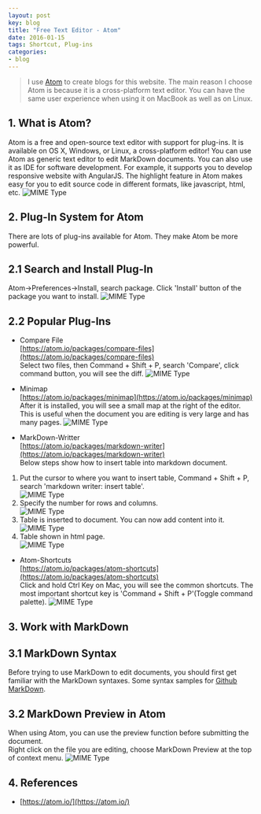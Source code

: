 ```yaml
---
layout: post
key: blog
title: "Free Text Editor - Atom"
date: 2016-01-15
tags: Shortcut, Plug-ins
categories:
- blog
---
```


> I use [Atom](https://atom.io/) to create blogs for this website. The main reason I choose Atom is because it is a cross-platform text editor. You can have the same user experience when using it on MacBook as well as on Linux.

## 1. What is Atom?
Atom is a free and open-source text editor with support for plug-ins. It is available on OS X, Windows, or Linux, a cross-platform editor! You can use Atom as generic text editor to edit MarkDown documents. You can also use it as IDE for software development. For example, it supports you to develop responsive website with AngularJS. The highlight feature in Atom makes easy for you to edit source code in different formats, like javascript, html, etc.
![MIME Type](/public/pics/2016-01-15/atom.png)  

## 2. Plug-In System for Atom
There are lots of plug-ins available for Atom. They make Atom be more powerful.

## 2.1 Search and Install Plug-In
Atom->Preferences->Install, search package. Click 'Install' button of the package you want to install.
![MIME Type](/public/pics/2016-01-15/installplugin.png)  

## 2.2 Popular Plug-Ins
* Compare File  
[https://atom.io/packages/compare-files](https://atom.io/packages/compare-files)  
Select two files, then Command + Shift + P, search 'Compare', click command button, you will see the diff.
![MIME Type](/public/pics/2016-01-15/compare.png)  

* Minimap  
[https://atom.io/packages/minimap](https://atom.io/packages/minimap)  
After it is installed, you will see a small map at the right of the editor. This is useful when the document you are editing is very large and has many pages.
![MIME Type](/public/pics/2016-01-15/minimap.png)  

* MarkDown-Writter  
[https://atom.io/packages/markdown-writer](https://atom.io/packages/markdown-writer)  
Below steps show how to insert table into markdown document.  
1) Put the cursor to where you want to insert table, Command + Shift + P, search 'markdown writer: insert table'.  
![MIME Type](/public/pics/2016-01-15/tablekey.png)  
2) Specify the number for rows and columns.  
![MIME Type](/public/pics/2016-01-15/table64.png)  
3) Table is inserted to document. You can now add content into it.  
![MIME Type](/public/pics/2016-01-15/tablecreated.png)  
4) Table shown in html page.  
![MIME Type](/public/pics/2016-01-15/tablehtml.png)  

* Atom-Shortcuts  
[https://atom.io/packages/atom-shortcuts](https://atom.io/packages/atom-shortcuts)  
Click and hold Ctrl Key on Mac, you will see the common shortcuts.
The most important shortcut key is 'Command + Shift + P'(Toggle command palette).
![MIME Type](/public/pics/2016-01-15/shortcut.png)  

## 3. Work with MarkDown
## 3.1 MarkDown Syntax
Before trying to use MarkDown to edit documents, you should first get familiar with the MarkDown syntaxes.
Some syntax samples for [Github MarkDown](https://guides.github.com/features/mastering-markdown/).

## 3.2 MarkDown Preview in Atom
When using Atom, you can use the preview function before submitting the document.  
Right click on the file you are editing, choose MarkDown Preview at the top of context menu.
![MIME Type](/public/pics/2016-01-15/preview.png)  

## 4. References
* [https://atom.io/](https://atom.io/)
